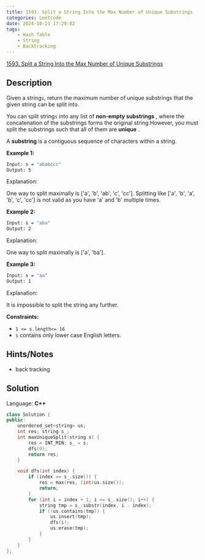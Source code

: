 ```yaml
---
title: 1593. Split a String Into the Max Number of Unique Substrings
categories: Leetcode
date: 2024-10-21 17:29:02
tags:
    - Hash Table
    - String
    - Backtracking
---
```


[1593. Split a String Into the Max Number of Unique Substrings](https://leetcode.com/problems/split-a-string-into-the-max-number-of-unique-substrings/description/?envType=daily-question&envId=2024-10-21)

## Description

Given a string`s`, return the maximum number of unique substrings that the given string can be split into.

You can split string`s` into any list of **non-empty substrings** , where the concatenation of the substrings forms the original string.However, you must split the substrings such that all of them are **unique** .

A **substring**  is a contiguous sequence of characters within a string.

**Example 1:**

```bash
Input: s = "ababccc"
Output: 5
```

Explanation:

One way to split maximally is ['a', 'b', 'ab', 'c', 'cc']. Splitting like ['a', 'b', 'a', 'b', 'c', 'cc'] is not valid as you have 'a' and 'b' multiple times.

**Example 2:**

```bash
Input: s = "aba"
Output: 2
```

Explanation:

One way to split maximally is ['a', 'ba'].

**Example 3:**

```bash
Input: s = "aa"
Output: 1
```

Explanation:

It is impossible to split the string any further.

**Constraints:**

- `1 <= s.length<= 16`
- `s` contains only lower case English letters.

## Hints/Notes

- back tracking

## Solution

Language: **C++**

```C++
class Solution {
public:
    unordered_set<string> us;
    int res; string s_;
    int maxUniqueSplit(string s) {
        res = INT_MIN; s_ = s;
        dfs(0);
        return res;
    }

    void dfs(int index) {
        if (index == s_.size()) {
            res = max(res, (int)us.size());
            return;
        }
        for (int i = index + 1; i <= s_.size(); i++) {
            string tmp = s_.substr(index, i - index);
            if (!us.contains(tmp)) {
                us.insert(tmp);
                dfs(i);
                us.erase(tmp);
            }
        }
    }
};
```
